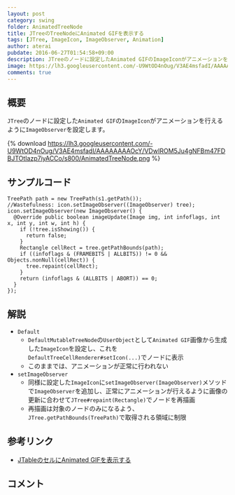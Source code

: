 ```yaml
---
layout: post
category: swing
folder: AnimatedTreeNode
title: JTreeのTreeNodeにAnimated GIFを表示する
tags: [JTree, ImageIcon, ImageObserver, Animation]
author: aterai
pubdate: 2016-06-27T01:54:58+09:00
description: JTreeのノードに設定したAnimated GIFのImageIconがアニメーションを行えるようにImageObserverを設定します。
image: https://lh3.googleusercontent.com/-U9WtOD4nOug/V3AE4msfadI/AAAAAAAAOcY/VDwIROM5Ju4gNFBm47FDBJTOtIazp7iyACCo/s800/AnimatedTreeNode.png
comments: true
---
```

## 概要
`JTree`のノードに設定した`Animated GIF`の`ImageIcon`がアニメーションを行えるように`ImageObserver`を設定します。

{% download https://lh3.googleusercontent.com/-U9WtOD4nOug/V3AE4msfadI/AAAAAAAAOcY/VDwIROM5Ju4gNFBm47FDBJTOtIazp7iyACCo/s800/AnimatedTreeNode.png %}

## サンプルコード
<pre class="prettyprint"><code>TreePath path = new TreePath(s1.getPath());
//Wastefulness: icon.setImageObserver((ImageObserver) tree);
icon.setImageObserver(new ImageObserver() {
  @Override public boolean imageUpdate(Image img, int infoflags, int x, int y, int w, int h) {
    if (!tree.isShowing()) {
      return false;
    }
    Rectangle cellRect = tree.getPathBounds(path);
    if ((infoflags &amp; (FRAMEBITS | ALLBITS)) != 0 &amp;&amp; Objects.nonNull(cellRect)) {
      tree.repaint(cellRect);
    }
    return (infoflags &amp; (ALLBITS | ABORT)) == 0;
  }
});
</code></pre>

## 解説
- `Default`
    - `DefaultMutableTreeNode`の`UserObject`として`Animated GIF`画像から生成した`ImageIcon`を設定し、これを`DefaultTreeCellRenderer#setIcon(...)`でノードに表示
    - このままでは、アニメーションが正常に行われない
- `setImageObserver`
    - 同様に設定した`ImageIcon`に`setImageObserver(ImageObserver)`メソッドで`ImageObserver`を追加し、正常にアニメーションが行えるように画像の更新に合わせて`JTree#repaint(Rectangle)`でノードを再描画
    - 再描画は対象のノードのみになるよう、`JTree.getPathBounds(TreePath)`で取得される領域に制限

<!-- dummy comment line for breaking list -->

## 参考リンク
- [JTableのセルにAnimated GIFを表示する](http://ateraimemo.com/Swing/AnimatedIconInTableCell.html)

<!-- dummy comment line for breaking list -->

## コメント
